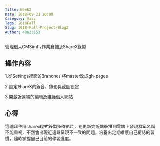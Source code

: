 ```yaml
---
Title: Week2
Date: 2018-09-21 10:00
Category: Misc
Tags: 2018Fall
Slug: 2018-Fall-Project-Blog2
Author: 40623153
---
```


管理個人CMSimfly作業倉儲及ShareX錄製

<!-- PELICAN_END_SUMMARY -->

操作內容
----

1.從Settings裡面的Branches      將master改成gh-pages

2.設定ShareX的錄音、錄影與截圖設定

3.開啟近遠端的編輯及維護個人網站

[cp github 倉儲]: https://github.com/mdecourse/cp2018
[cp 課程網站]: https://mdecourse.github.io/cp2018/

心得
----

這禮拜使用sharex程式錄製操作影片，在更新完近端後推到雲端上發現檔案名稱不能重複，不然會出現近遠端呈現不一致的問題，培養出定期維護自己網誌的習慣，隨時掌握自己目前的學習進度。
